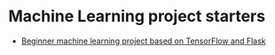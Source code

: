 # Machine Learning project starters

- [Beginner machine learning project based on TensorFlow and Flask](https://github.com/banphlet/Flask-Tensorflow)
